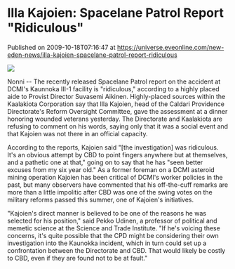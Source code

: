 # Illa Kajoien: Spacelane Patrol Report "Ridiculous"
Published on 2009-10-18T07:16:47 at https://universe.eveonline.com/new-eden-news/illa-kajoien-spacelane-patrol-report-ridiculous

![](http://www.eve-mercury.net/images/mercurybanner.png)  
  
Nonni -- The recently released Spacelane Patrol report on the accident at DCMI's Kaunnoka III-1 facility is "ridiculous," according to a highly placed aide to Provist Director Suvasemi Aikinen.  Highly-placed sources within the Kaalakiota Corporation say that Illa Kajoien, head of the Caldari Providence Directorate's Reform Oversight Committee, gave the assessment at a dinner honoring wounded veterans yesterday.  The Directorate and Kaalakiota are refusing to comment on his words, saying only that it was a social event and that Kajoien was not there in an official capacity.  
  
According to the reports, Kajoien said "[the investigation] was ridiculous.  It's an obvious attempt by CBD to point fingers anywhere but at themselves, and a pathetic one at that," going on to say that he has "seen better excuses from my six year old."  As a former foreman on a DCMI asteroid mining operation Kajoien has been critical of DCMI's worker policies in the past, but many observers have commented that his off-the-cuff remarks are more than a little impolitic after CBD was one of the swing votes on the military reforms passed this summer, one of Kajoien's initiatives.  
  
"Kajoien's direct manner is believed to be one of the reasons he was selected for his position," said Pekko Udinen, a professor of political and memetic science at the Science and Trade Institute.  "If he's voicing these concerns, it's quite possible that the CPD might be considering their own investigation into the Kaunokka incident, which in turn could set up a confrontation between the Directorate and CBD. That would likely be costly to CBD, even if they are found not to be at fault."
